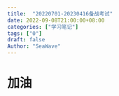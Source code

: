 ```yaml
---
title:  "20220701-20230416备战考试"
date: 2022-09-08T21:00:00+08:00
categories: ["学习笔记"]
tags: ["0"]
draft: false
Author: "SeaWave"
---
```

# 加油